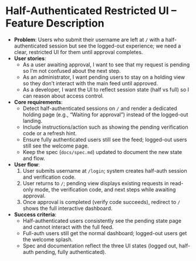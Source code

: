 # Half-Authenticated Restricted UI – Feature Description

- **Problem**: Users who submit their username are left at `/` with a half-authenticated session but see the logged-out experience; we need a clear, restricted UI for them until approval completes.
- **User stories**:
  - As a user awaiting approval, I want to see that my request is pending so I’m not confused about the next step.
  - As an administrator, I want pending users to stay on a holding view so they don’t interact with the main feed until approved.
  - As a developer, I want the UI to reflect session state (half vs full) so I can reason about access control.
- **Core requirements**:
  - Detect half-authenticated sessions on `/` and render a dedicated holding page (e.g., “Waiting for approval”) instead of the logged-out landing.
  - Include instructions/action such as showing the pending verification code or a refresh hint.
  - Ensure fully authenticated users still see the feed; logged-out users still see the welcome page.
  - Keep the spec (`docs/spec.md`) updated to document the new state and flow.
- **User flow**:
  1. User submits username at `/login`; system creates half-auth session and verification code.
  2. User returns to `/`; pending view displays existing requests in read-only mode, the verification code, and next steps while awaiting approval.
  3. Once approval is completed (verify code succeeds), redirect to `/` shows the full interactive dashboard.
- **Success criteria**:
  - Half-authenticated users consistently see the pending state page and cannot interact with the full feed.
  - Full-auth users still get the normal dashboard; logged-out users get the welcome splash.
  - Spec and documentation reflect the three UI states (logged out, half-auth pending, fully authenticated).
